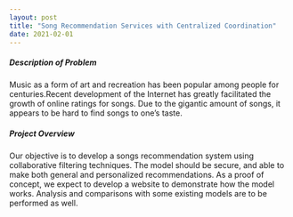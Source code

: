 ```yaml
---
layout: post
title: "Song Recommendation Services with Centralized Coordination"
date: 2021-02-01
---
```


##### Description of Problem
Music as a form of art and recreation has been popular among people for centuries.Recent development of the Internet has greatly facilitated the growth of online ratings
for songs. Due to the gigantic amount of songs, it appears to be hard to find songs to
one’s taste.

##### Project Overview
Our objective is to develop a songs recommendation system using collaborative
filtering techniques. The model should be secure, and able to make both general and
personalized recommendations. As a proof of concept, we expect to develop a
website to demonstrate how the model works. Analysis and comparisons with some
existing models are to be performed as well.
